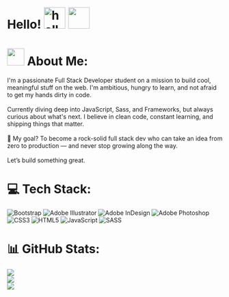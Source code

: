 # Hello! <img src="https://raw.githubusercontent.com/MartinHeinz/MartinHeinz/master/wave.gif" alt="hello" width="50"> <img src="https://user-images.githubusercontent.com/74038190/216120986-f2752ca9-fe82-4aa3-befe-0a58db010d85.png" style="width:50px"/> 

# <img src="https://user-images.githubusercontent.com/74038190/216120974-24a76b31-7f39-41f1-a38f-b3c1377cc612.png" style="width:40px"/> About Me:
I'm a passionate Full Stack Developer student on a mission to build cool, meaningful stuff on the web. I'm ambitious, hungry to learn, and not afraid to get my hands dirty in code.<br><br>Currently diving deep into JavaScript, Sass,  and Frameworks, but always curious about what's next. I believe in clean code, constant learning, and shipping things that matter.<br><br>🚀 My goal? To become a rock-solid full stack dev who can take an idea from zero to production — and never stop growing along the way.<br><br>Let’s build something great.


# 💻 Tech Stack:
![Bootstrap](https://img.shields.io/badge/bootstrap-%238511FA.svg?style=for-the-badge&logo=bootstrap&logoColor=white) ![Adobe Illustrator](https://img.shields.io/badge/adobe%20illustrator-%23FF9A00.svg?style=for-the-badge&logo=adobe%20illustrator&logoColor=white) ![Adobe InDesign](https://img.shields.io/badge/Adobe%20InDesign-49021F?style=for-the-badge&logo=adobeindesign&logoColor=FF3366) ![Adobe Photoshop](https://img.shields.io/badge/adobe%20photoshop-%2331A8FF.svg?style=for-the-badge&logo=adobe%20photoshop&logoColor=white) ![CSS3](https://img.shields.io/badge/css3-%231572B6.svg?style=for-the-badge&logo=css3&logoColor=white) ![HTML5](https://img.shields.io/badge/html5-%23E34F26.svg?style=for-the-badge&logo=html5&logoColor=white) ![JavaScript](https://img.shields.io/badge/javascript-%23323330.svg?style=for-the-badge&logo=javascript&logoColor=%23F7DF1E) ![SASS](https://img.shields.io/badge/SASS-hotpink.svg?style=for-the-badge&logo=SASS&logoColor=white)
# 📊 GitHub Stats:
![](https://github-readme-stats.vercel.app/api?username=epsyFRG&theme=panda&hide_border=false&include_all_commits=false&count_private=false)<br/>
![](https://nirzak-streak-stats.vercel.app/?user=epsyFRG&theme=panda&hide_border=false)<br/>
![](https://github-readme-stats.vercel.app/api/top-langs/?username=epsyFRG&theme=panda&hide_border=false&include_all_commits=false&count_private=false&layout=compact)
